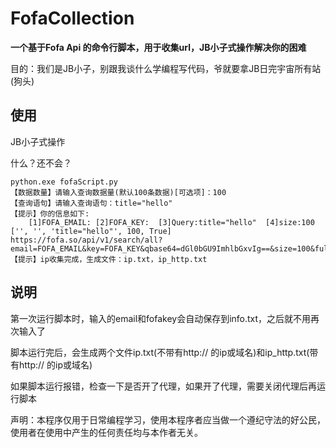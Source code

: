# FofaCollection
**一个基于Fofa Api 的命令行脚本，用于收集url，JB小子式操作解决你的困难**

目的：我们是JB小子，别跟我谈什么学编程写代码，爷就要拿JB日完宇宙所有站(狗头)

## 使用

JB小子式操作

什么？还不会？
```
python.exe fofaScript.py
【数据数量】请输入查询数据量(默认100条数据)[可选项]：100
【查询语句】请输入查询语句：title="hello"
【提示】你的信息如下:
    [1]FOFA_EMAIL: [2]FOFA_KEY:  [3]Query:title="hello"  [4]size:100
['', '', 'title="hello"', 100, True]
https://fofa.so/api/v1/search/all?email=FOFA_EMAIL&key=FOFA_KEY&qbase64=dGl0bGU9ImhlbGxvIg==&size=100&full=True
【提示】ip收集完成，生成文件：ip.txt，ip_http.txt
```

## 说明

第一次运行脚本时，输入的email和fofakey会自动保存到info.txt，之后就不用再次输入了

脚本运行完后，会生成两个文件ip.txt(不带有http:// 的ip或域名)和ip_http.txt(带有http:// 的ip或域名)

如果脚本运行报错，检查一下是否开了代理，如果开了代理，需要关闭代理后再运行脚本

声明：本程序仅用于日常编程学习，使用本程序者应当做一个遵纪守法的好公民，使用者在使用中产生的任何责任均与本作者无关。
